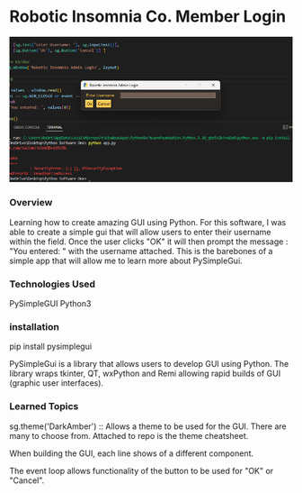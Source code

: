 # Robotic Insomnia Co. Member Login

<img src="https://github.com/RoboticInsomnia/Robotic-Insomnia-Simple-Login/blob/main/Admin%20Screenshot.png"/>

### Overview
Learning how to create amazing GUI using Python. For this software, I was able to create a simple gui that will allow users to enter their username within the field. Once the user clicks "OK" it will then prompt the message : "You entered: " with the username attached. This is the barebones of a simple app that will allow me to learn more about PySimpleGui.

### Technologies Used
PySimpleGUI
Python3

### installation
pip install pysimplegui

PySimpleGui is a library that allows users to develop GUI using Python. The library wraps tkinter, QT, wxPython and Remi allowing rapid builds of GUI (graphic user interfaces). 

### Learned Topics
sg.theme('DarkAmber') :: Allows a theme to be used for the GUI. There are many to choose from. Attached to repo is the theme cheatsheet.

When building the GUI, each line shows of a different component. 

The event loop allows functionality of the button to be used for "OK" or "Cancel". 





